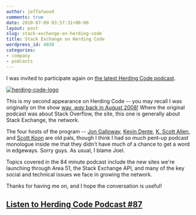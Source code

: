 ```yaml
---
author: jeffatwood
comments: true
date: 2010-07-09 03:57:31+00:00
layout: post
slug: stack-exchange-on-herding-code
title: Stack Exchange on Herding Code
wordpress_id: 4030
categories:
- company
- podcasts
---
```



I was invited to participate again on [the latest Herding Code podcast](http://herdingcode.com/?p=263). 



[![herding-code-logo](/blog/images/2010-07-09-stack-exchange-on-herding-code/herding-code-logo.png)](http://herdingcode.com/?p=263)



This is my second appearance on Herding Code -- you may recall I was originally on the show [way, _way_ back in August 2008!](http://blog.stackoverflow.com/2008/08/stack-overflow-on-herding-code/) Where the original podcast was about Stack Overflow, the site, this one is generally about Stack Exchange, the network.



The four hosts of the program -- [Jon Galloway](http://weblogs.asp.net/jgalloway), [Kevin Dente](http://weblogs.asp.net/kdente), [K. Scott Allen](http://odetocode.com/), and [Scott Koon](http://lazycoder.com/) are old pals, though I think I had so much pent-up podcast monologue inside me that they didn't have much of a chance to get a word in edgeways. Sorry guys. As usual, I blame Joel.



Topics covered in the 84 minute podcast include the new sites we're launching through Area 51, the Stack Exchange API, and many of the key social and technical issues we face in growing the network. 



Thanks for having me on, and I hope the conversation is useful!





## [Listen to Herding Code Podcast #87](http://herdingcode.com/?p=263)




